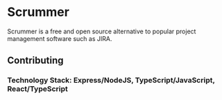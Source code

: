 # Scrummer

Scrummer is a free and open source alternative to popular project management
software such as JIRA.



## Contributing
### Technology Stack: Express/NodeJS, TypeScript/JavaScript, React/TypeScript
